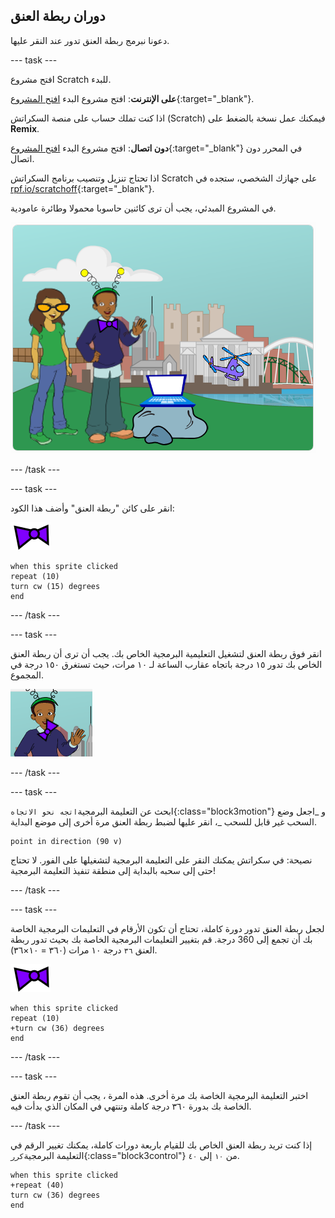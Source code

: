 ## دوران ربطة العنق

دعونا نبرمج ربطة العنق تدور عند النقر عليها.

--- task ---

افتح مشروع Scratch للبدء.

**على الإنترنت**: افتح مشروع البدء [افتح المشروع](https://scratch.mit.edu/projects/397691690){:target="_blank"}.

اذا كنت تملك حساب على منصة السكراتش (Scratch) فيمكنك عمل نسخة بالضغط على **Remix**.

**دون اتصال**: افتح مشروع البدء [افتح المشروع](https://rpf.io/p/ar-SA/tech-toys-go){:target="_blank"} في المحرر دون اتصال.

اذا تحتاج تنزيل وتنصيب برنامج السكراتش Scratch على جهازك الشخصي، ستجده في [rpf.io/scratchoff](https://rpf.io/scratchoff){:target="_blank"}.

في المشروع المبدئي، يجب أن ترى كائنين حاسوبا محمولا وطائرة عامودية.

![مشاريع البداية](images/toys-starter.png)

--- /task ---

--- task ---

انقر على كائن "ربطة العنق" وأضف هذا الكود:

![كائن ربطة العنق](images/bowtie-sprite.png)

```blocks3
when this sprite clicked
repeat (10)
turn cw (15) degrees
end
```

--- /task ---


--- task ---

انقر فوق ربطة العنق لتشغيل التعليمية البرمجية الخاص بك. يجب أن ترى أن ربطة العنق الخاص بك تدور ١٥ درجة باتجاه عقارب الساعة لـ ١٠ مرات، حيث تستغرق ١٥٠ درجة في المجموع.

![دوران ربطة العنق 150 درجة](images/toys-bowtie-test.png)

--- /task ---

--- task ---

ابحث عن التعليمة البرمجية`اتجه نحو الاتجاه`{:class="block3motion"} و _اجعل وضع السحب غير قابل للسحب _، انقر عليها لضبط ربطة العنق مرة أخرى إلى موضع البداية.

```blocks3
point in direction (90 v)
```

نصيحة: في سكراتش يمكنك النقر على التعليمة البرمجية لتشغيلها على الفور. لا تحتاج حتى إلى سحبه بالبداية إلى منطقة تنفيذ التعليمة البرمجية!

--- /task ---

--- task ---

لجعل ربطة العنق تدور دورة كاملة، تحتاج أن تكون الأرقام في التعليمات البرمجية الخاصة بك أن تجمع إلى 360 درجة. قم بتغيير التعليمات البرمجية الخاصة بك بحيث تدور ربطة العنق `٣٦` درجة ١٠ مرات (٣٦٠ = ١٠×٣٦).

![كائن ربطة العنق](images/bowtie-sprite.png)

```blocks3
when this sprite clicked
repeat (10)
+turn cw (36) degrees
end
```

--- /task ---

--- task ---

اختبر التعليمة البرمجية الخاصة بك مرة أخرى. هذه المرة ، يجب أن تقوم ربطة العنق الخاصة بك بدورة ٣٦٠ درجة كاملة وتنتهي في المكان الذي بدأت فيه.

--- /task ---

إذا كنت تريد ربطة العنق الخاص بك للقيام باربعة دورات كاملة، يمكنك تغيير الرقم في التعليمة البرمجية`كرر`{:class="block3control"} من `١٠` إلى `٤٠`.

```blocks3
when this sprite clicked
+repeat (40)
turn cw (36) degrees
end
```
